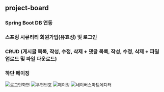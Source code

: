 ## project-board

### Spring Boot DB 연동 
### 스프링 시큐리티 회원가입(유효성) 및 로그인
### CRUD (게시글 목록, 작성, 수정, 삭제 + 댓글 목록, 작성, 수정, 삭제 + 파일 업로드 및 파일 다운로드) 
### 하단 페이징 


![로그인화면](https://github.com/JeHyeongPark/personal-Project-Crud/assets/122772649/2b1c01e0-7e19-4581-bd10-9d43176d31f1)
![우편번호](https://github.com/JeHyeongPark/personal-Project-Crud/assets/122772649/57f7ca9c-df22-4225-8457-4754de4bce74)
![페이징](https://github.com/JeHyeongPark/personal-Project-Crud/assets/122772649/8275f4ea-e472-4caa-b5a4-f4cd9c630a98)
![네이버스마트에디터](https://github.com/JeHyeongPark/personal-Project-Crud/assets/122772649/78b96d62-42ea-40b2-9603-4b911f753b88)

